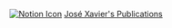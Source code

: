 [![Notion Icon](assets/images/Notion.png)](https://observant-galaxy-19c.notion.site/Jos-Xavier-1dfdc6cf969149f98758303ec43102b0) [José Xavier's Publications](https://observant-galaxy-19c.notion.site/Jos-Xavier-1dfdc6cf969149f98758303ec43102b0)
